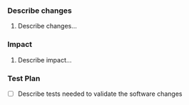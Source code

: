 ### Describe changes

1. Describe changes...

### Impact

1. Describe impact...

### Test Plan

- [ ] Describe tests needed to validate the software changes
